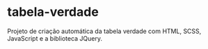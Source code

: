 # tabela-verdade
Projeto de criação automática da tabela verdade com HTML, SCSS, JavaScript e a biblioteca JQuery.
